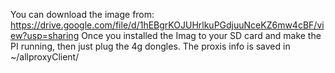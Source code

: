 You can download the image from:  https://drive.google.com/file/d/1hEBgrKOJUHrlkuPGdjuuNceKZ6mw4cBF/view?usp=sharing
Once you installed the Imag to your SD card and make the PI running, then just plug the 4g dongles.
The proxis info is saved in ~/allproxyClient/